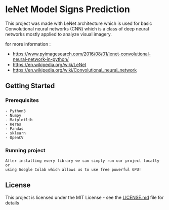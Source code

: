 # leNet Model Signs Prediction

This project was made with LeNet architecture which is used for basic Convolutional neural networks (CNN) which is a class of
deep neural networks mostly applied to analyze visual imagery.

for more information :
- https://www.pyimagesearch.com/2016/08/01/lenet-convolutional-neural-network-in-python/
- https://en.wikipedia.org/wiki/LeNet
- https://en.wikipedia.org/wiki/Convolutional_neural_network

## Getting Started



### Prerequisites



```
- Python3
- Numpy
- Matplotlib
- Keras
- Pandas
- sklearn
- OpenCV
```

### Running project


```
After installing every library we can simply run our project locally or
using Google Colab which allows us to use free powerful GPU!
```
## License

This project is licensed under the MIT License - see the [LICENSE.md](LICENSE.md) file for details
